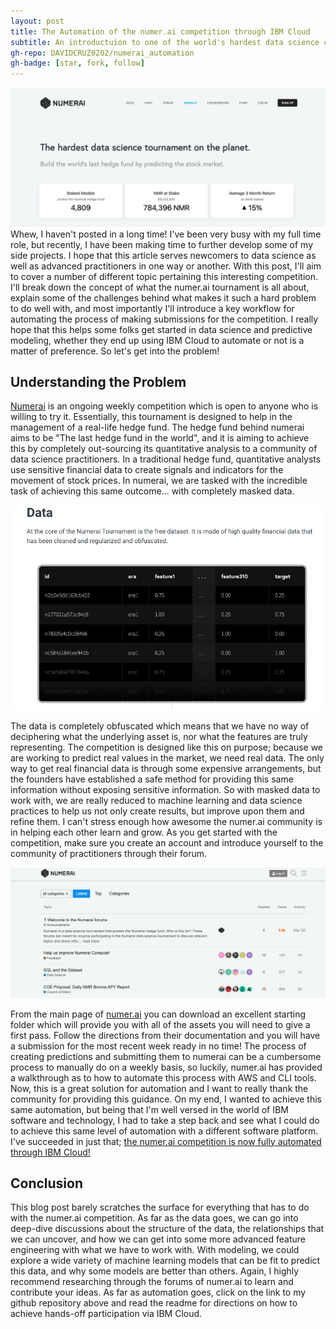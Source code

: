 ```yaml
---
layout: post
title: The Automation of the numer.ai competition through IBM Cloud
subtitle: An introductuion to one of the world's hardest data science competitions (and one easy way to automate your participation in it)
gh-repo: DAVIDCRUZ0202/numerai_automation
gh-badge: [star, fork, follow]
---
```




![pic_of_numerai](https://github.com/DAVIDCRUZ0202/davidcruz0202.github.io/blob/master/assets/img/1.numerai.png?raw=true)
Whew, I haven't posted in a long time! I've been very busy with my full time role, but recently, I have been making time to further develop some of my side projects. I hope that this article serves newcomers to data science as well as advanced practitioners in one way or another. With this post, I'll aim to cover a number of different topic pertaining this interesting competition. I'll break down the concept of what the numer.ai tournament is all about, explain some of the challenges behind what makes it such a hard problem to do well with, and most importantly I'll introduce a key workflow for automating the process of making submissions for the competition. I really hope that this helps some folks get started in data science and predictive modeling, whether they end up using IBM Cloud to automate or not is a matter of preference. So let's get into the problem!

## Understanding the Problem
[Numerai](numer.ai) is an ongoing weekly competition which is open to anyone who is willing to try it. Essentially, this tournament is designed to help in the management of a real-life hedge fund. The hedge fund behind numerai aims to be "The last hedge fund in the world", and it is aiming to achieve this by completely out-sourcing its quantitative analysis to a community of data science practitioners. In a traditional hedge fund, quantitative analysts use sensitive financial data to create signals and indicators for the movement of stock prices. In numerai, we are tasked with the incredible task of achieving this same outcome... with completely masked data.

![pic_of_data](https://github.com/DAVIDCRUZ0202/davidcruz0202.github.io/blob/master/assets/img/2.obfuscated_data.png?raw=true)

The data is completely obfuscated which means that we have no way of deciphering what the underlying asset is, nor what the features are truly representing. The competition is designed like this on purpose; because we are working to predict real values in the market, we need real data. The only way to get real financial data is through some expensive arrangements, but the founders have established a safe method for providing this same information without exposing sensitive information. So with masked data to work with, we are really reduced to machine learning and data science practices to help us not only create results, but improve upon them and refine them. I can't stress enough how awesome the numer.ai community is in helping each other learn and grow. As you get started with the competition, make sure you create an account and introduce yourself to the community of practitioners through their forum. 

![pic_of_forum](https://github.com/DAVIDCRUZ0202/davidcruz0202.github.io/blob/master/assets/img/3.numer.ai_forum.png?raw=true)

From the main page of [numer.ai](numer.ai) you can download an excellent starting folder which will provide you with all of the assets you will need to give a first pass. Follow the directions from their documentation and you will have a submission for the most recent week ready in no time! The process of creating predictions and submitting them to numerai can be a cumbersome process to manually do on a weekly basis, so luckily, numer.ai has provided a walkthrough as to how to automate this process with AWS and CLI tools. Now, this is a great solution for automation and I want to really thank the community for providing this guidance. On my end, I wanted to achieve this same automation, but being that I'm well versed in the world of IBM software and technology, I had to take a step back and see what I could do to achieve this same level of automation with a different software platform. I've succeeded in just that; [the numer.ai competition is now fully automated through IBM Cloud!](https://github.com/DAVIDCRUZ0202/numerai_automation)


## Conclusion
This blog post barely scratches the surface for everything that has to do with the numer.ai competition. As far as the data goes, we can go into deep-dive discussions about the structure of the data, the relationships that we can uncover, and how we can get into some more advanced feature engineering with what we have to work with. With modeling, we could explore a wide variety of machine learning models that can be fit to predict this data, and why some models are better than others. Again, I highly recommend researching through the forums of numer.ai to learn and contribute your ideas. As far as automation goes, click on the link to my github repository above and read the readme for directions on how to achieve hands-off participation via IBM Cloud. 